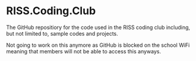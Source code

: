 # RISS.Coding.Club
The GitHub repositiory for the code used in the RISS coding club including, but not limited to, sample codes and projects.

Not going to work on this anymore as GitHub is blocked on the school WiFi meaning that members will not be able to access this anyways.
